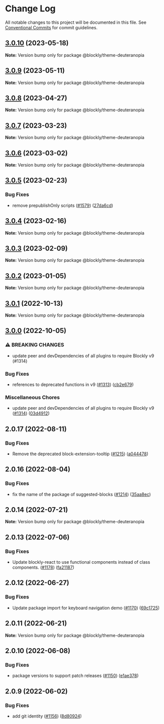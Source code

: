# Change Log

All notable changes to this project will be documented in this file.
See [Conventional Commits](https://conventionalcommits.org) for commit guidelines.

## [3.0.10](https://github.com/google/blockly-samples/compare/@blockly/theme-deuteranopia@3.0.9...@blockly/theme-deuteranopia@3.0.10) (2023-05-18)

**Note:** Version bump only for package @blockly/theme-deuteranopia





## [3.0.9](https://github.com/google/blockly-samples/compare/@blockly/theme-deuteranopia@3.0.8...@blockly/theme-deuteranopia@3.0.9) (2023-05-11)

**Note:** Version bump only for package @blockly/theme-deuteranopia





## [3.0.8](https://github.com/google/blockly-samples/compare/@blockly/theme-deuteranopia@3.0.7...@blockly/theme-deuteranopia@3.0.8) (2023-04-27)

**Note:** Version bump only for package @blockly/theme-deuteranopia





## [3.0.7](https://github.com/google/blockly-samples/compare/@blockly/theme-deuteranopia@3.0.6...@blockly/theme-deuteranopia@3.0.7) (2023-03-23)

**Note:** Version bump only for package @blockly/theme-deuteranopia





## [3.0.6](https://github.com/google/blockly-samples/compare/@blockly/theme-deuteranopia@3.0.5...@blockly/theme-deuteranopia@3.0.6) (2023-03-02)

**Note:** Version bump only for package @blockly/theme-deuteranopia





## [3.0.5](https://github.com/google/blockly-samples/compare/@blockly/theme-deuteranopia@3.0.4...@blockly/theme-deuteranopia@3.0.5) (2023-02-23)


### Bug Fixes

* remove prepublishOnly scripts ([#1579](https://github.com/google/blockly-samples/issues/1579)) ([27da6cd](https://github.com/google/blockly-samples/commit/27da6cd04c38f6ba417f4e7446bb6218c475448d))



## [3.0.4](https://github.com/google/blockly-samples/compare/@blockly/theme-deuteranopia@3.0.3...@blockly/theme-deuteranopia@3.0.4) (2023-02-16)

**Note:** Version bump only for package @blockly/theme-deuteranopia





## [3.0.3](https://github.com/google/blockly-samples/compare/@blockly/theme-deuteranopia@3.0.2...@blockly/theme-deuteranopia@3.0.3) (2023-02-09)

**Note:** Version bump only for package @blockly/theme-deuteranopia





## [3.0.2](https://github.com/google/blockly-samples/compare/@blockly/theme-deuteranopia@3.0.1...@blockly/theme-deuteranopia@3.0.2) (2023-01-05)

**Note:** Version bump only for package @blockly/theme-deuteranopia





## [3.0.1](https://github.com/google/blockly-samples/compare/@blockly/theme-deuteranopia@3.0.0...@blockly/theme-deuteranopia@3.0.1) (2022-10-13)

**Note:** Version bump only for package @blockly/theme-deuteranopia





## [3.0.0](https://github.com/google/blockly-samples/compare/@blockly/theme-deuteranopia@2.0.17...@blockly/theme-deuteranopia@3.0.0) (2022-10-05)


### ⚠ BREAKING CHANGES

* update peer and devDependencies of all plugins to require Blockly v9 (#1314)

### Bug Fixes

* references to deprecated functions in v9 ([#1313](https://github.com/google/blockly-samples/issues/1313)) ([cb2e679](https://github.com/google/blockly-samples/commit/cb2e67987e0b62a77c26adc660cc6ade1ba67954))


### Miscellaneous Chores

* update peer and devDependencies of all plugins to require Blockly v9 ([#1314](https://github.com/google/blockly-samples/issues/1314)) ([03d4912](https://github.com/google/blockly-samples/commit/03d4912c42c8de0f30493037ccc28dddaea0f266))



## 2.0.17 (2022-08-11)


### Bug Fixes

* Remove the deprecated block-extension-tooltip ([#1215](https://github.com/google/blockly-samples/issues/1215)) ([a044478](https://github.com/google/blockly-samples/commit/a044478c86a73e3065bc866e427f175cbec6fc13))





## 2.0.16 (2022-08-04)


### Bug Fixes

* fix the name of the package of suggested-blocks ([#1214](https://github.com/google/blockly-samples/issues/1214)) ([35aa8ec](https://github.com/google/blockly-samples/commit/35aa8ec73a60a4eb5b1e80cb2fc71dcd83d05e27))





## 2.0.14 (2022-07-21)

**Note:** Version bump only for package @blockly/theme-deuteranopia





## 2.0.13 (2022-07-06)


### Bug Fixes

* Update blockly-react to use functional components instead of class components. ([#1178](https://github.com/google/blockly-samples/issues/1178)) ([fa21187](https://github.com/google/blockly-samples/commit/fa21187cdbe4ec3a5c69f185540dd68a98eb69d7))





## 2.0.12 (2022-06-27)


### Bug Fixes

* Update package import for keyboard navigation demo ([#1170](https://github.com/google/blockly-samples/issues/1170)) ([69c1725](https://github.com/google/blockly-samples/commit/69c1725b775279fcc397dc178935208d5f42b08c))





## 2.0.11 (2022-06-21)

**Note:** Version bump only for package @blockly/theme-deuteranopia





## 2.0.10 (2022-06-08)


### Bug Fixes

* package versions to support patch releases ([#1150](https://github.com/google/blockly-samples/issues/1150)) ([e1ae378](https://github.com/google/blockly-samples/commit/e1ae378d779531621c3d948566257d069002963f))





## 2.0.9 (2022-06-02)


### Bug Fixes

* add git identity ([#1156](https://github.com/google/blockly-samples/issues/1156)) ([8d80924](https://github.com/google/blockly-samples/commit/8d809243b277375beb2ce75d4e157b5e17f78193))
